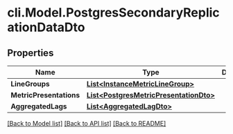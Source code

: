 # cli.Model.PostgresSecondaryReplicationDataDto

## Properties

Name | Type | Description | Notes
------------ | ------------- | ------------- | -------------
**LineGroups** | [**List&lt;InstanceMetricLineGroup&gt;**](InstanceMetricLineGroup.md) |  | [optional] 
**MetricPresentations** | [**List&lt;PostgresMetricPresentationDto&gt;**](PostgresMetricPresentationDto.md) |  | [optional] 
**AggregatedLags** | [**List&lt;AggregatedLagDto&gt;**](AggregatedLagDto.md) |  | [optional] 

[[Back to Model list]](../README.md#documentation-for-models) [[Back to API list]](../README.md#documentation-for-api-endpoints) [[Back to README]](../README.md)

